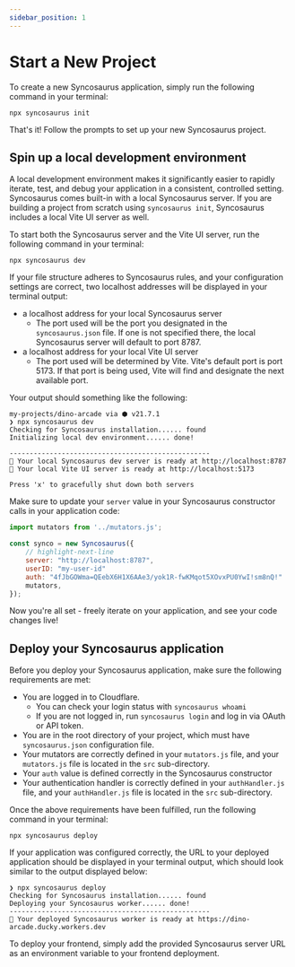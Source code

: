 ```yaml
---
sidebar_position: 1
---
```


# Start a New Project

To create a new Syncosaurus application, simply run the following command in your terminal:

```shell
npx syncosaurus init
```

That's it! Follow the prompts to set up your new Syncosaurus project.

## Spin up a local development environment

A local development environment makes it significantly easier to rapidly iterate, test, and debug your application in a consistent, controlled setting. Syncosaurus comes built-in with a local Syncosaurus server. If you are building a project from scratch using `syncosaurus init`, Syncosaurus includes a local Vite UI server as well.

To start both the Syncosaurus server and the Vite UI server, run the following command in your terminal:

```shell
npx syncosaurus dev
```

If your file structure adheres to Syncosaurus rules, and your configuration settings are correct, two localhost addresses will be displayed in your terminal output:
- a localhost address for your local Syncosaurus server
	- The port used will be the port you designated in the `syncosaurus.json` file. If one is not specified there, the local Syncosaurus server will default to port 8787.
- a localhost address for your local Vite UI server
	- The port used will be determined by Vite. Vite's default port is port 5173. If that port is being used, Vite will find and designate the next available port.

Your output should something like the following:

```shell
my-projects/dino-arcade via ⬢ v21.7.1
❯ npx syncosaurus dev
Checking for Syncosaurus installation...... found
Initializing local dev environment...... done!

--------------------------------------------------
🦖 Your local Syncosaurus dev server is ready at http://localhost:8787
🚀 Your local Vite UI server is ready at http://localhost:5173

Press 'x' to gracefully shut down both servers
```

Make sure to update your `server` value in your Syncosaurus constructor calls in your application code:

```js title="/src/components/App.jsx"
import mutators from '../mutators.js';

const synco = new Syncosaurus({
	// highlight-next-line
	server: "http://localhost:8787",
	userID: "my-user-id"
	auth: "4fJbGOWma=QEebX6H1X6AAe3/yok1R-fwKMqot5XOvxPU0YwI!sm8nQ!"
	mutators,
});
```

Now you're all set - freely iterate on your application, and see your code changes live!

## Deploy your Syncosaurus application

Before you deploy your Syncosaurus application, make sure the following requirements are met:

- You are logged in to Cloudflare.
	- You can check your login status with `syncosaurus whoami`
	- If you are not logged in, run `syncosaurus login` and log in via OAuth or API token.
- You are in the root directory of your project, which must have `syncosaurus.json` configuration file.
- Your mutators are correctly defined in your `mutators.js` file, and your `mutators.js` file is located in the `src` sub-directory.
- Your `auth` value is defined correctly in the Syncosaurus constructor
- Your authentication handler is correctly defined in your `authHandler.js` file, and your `authHandler.js` file is located in the `src` sub-directory.

Once the above requirements have been fulfilled, run the following command in your terminal:

```shell
npx syncosaurus deploy
```

If your application was configured correctly, the URL to your deployed application should be displayed in your terminal output, which should look similar to the output displayed below:

```shell
❯ npx syncosaurus deploy
Checking for Syncosaurus installation...... found
Deploying your Syncosaurus worker...... done!
--------------------------------------------------
🦖 Your deployed Syncosaurus worker is ready at https://dino-arcade.ducky.workers.dev
```

To deploy your frontend, simply add the provided Syncosaurus server URL as an environment variable to your frontend deployment.
